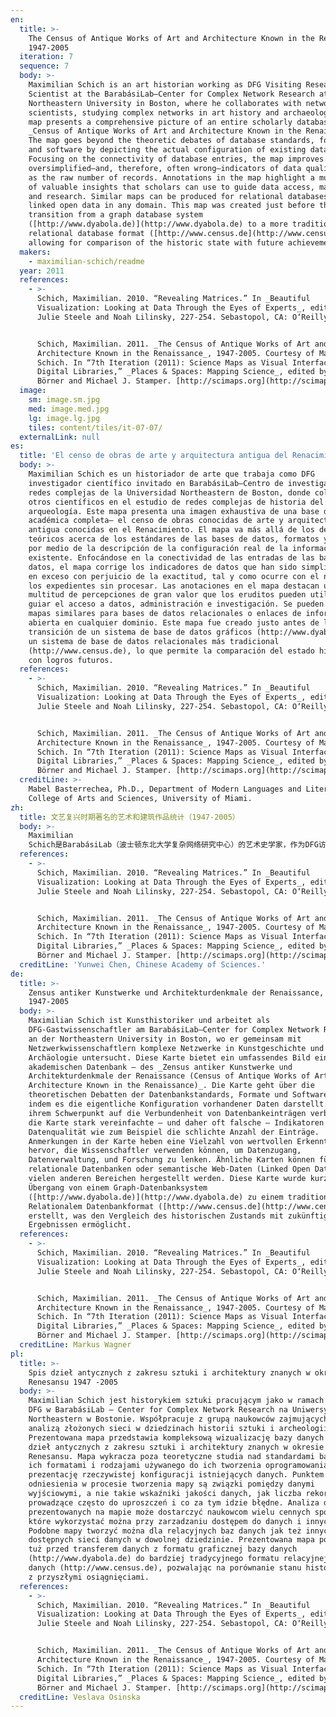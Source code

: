 ```yaml
---
en:
  title: >-
    The Census of Antique Works of Art and Architecture Known in the Renaissance
    1947-2005
  iteration: 7
  sequence: 7
  body: >-
    Maximilian Schich is an art historian working as DFG Visiting Research
    Scientist at the BarabásiLab—Center for Complex Network Research at
    Northeastern University in Boston, where he collaborates with network
    scientists, studying complex networks in art history and archaeology. This
    map presents a comprehensive picture of an entire scholarly database—the
    _Census of Antique Works of Art and Architecture Known in the Renaissance_.
    The map goes beyond the theoretic debates of database standards, formats,
    and software by depicting the actual configuration of existing data.
    Focusing on the connectivity of database entries, the map improves
    oversimplified—and, therefore, often wrong—indicators of data quality such
    as the raw number of records. Annotations in the map highlight a multitude
    of valuable insights that scholars can use to guide data access, management,
    and research. Similar maps can be produced for relational databases or
    linked open data in any domain. This map was created just before the
    transition from a graph database system
    ([http://www.dyabola.de)](http://www.dyabola.de) to a more traditional
    relational database format ([http://www.census.de](http://www.census.de)),
    allowing for comparison of the historic state with future achievements.
  makers:
    - maximilian-schich/readme
  year: 2011
  references:
    - >-
      Schich, Maximilian. 2010. “Revealing Matrices.” In _Beautiful
      Visualization: Looking at Data Through the Eyes of Experts_, edited by
      Julie Steele and Noah Lilinsky, 227-254. Sebastopol, CA: O‘Reilly.


      Schich, Maximilian. 2011. _The Census of Antique Works of Art and
      Architecture Known in the Renaissance_, 1947-2005. Courtesy of Maximilian
      Schich. In “7th Iteration (2011): Science Maps as Visual Interfaces to
      Digital Libraries,” _Places & Spaces: Mapping Science_, edited by Katy
      Börner and Michael J. Stamper. [http://scimaps.org](http://scimaps.org).
  image:
    sm: image.sm.jpg
    med: image.med.jpg
    lg: image.lg.jpg
    tiles: content/tiles/it-07-07/
  externalLink: null
es:
  title: 'El censo de obras de arte y arquitectura antigua del Renacimiento, 1947-2005'
  body: >-
    Maximilian Schich es un historiador de arte que trabaja como DFG
    investigador científico invitado en BarabásiLab—Centro de investigación de
    redes complejas de la Universidad Northeastern de Boston, donde colabora con
    otros científicos en el estudio de redes complejas de historia del arte y
    arqueología. Este mapa presenta una imagen exhaustiva de una base de datos
    académica completa— el censo de obras conocidas de arte y arquitectura
    antigua conocidas en el Renacimiento. El mapa va más allá de los debates
    teóricos acerca de los estándares de las bases de datos, formatos y software
    por medio de la descripción de la configuración real de la información
    existente. Enfocándose en la conectividad de las entradas de las bases de
    datos, el mapa corrige los indicadores de datos que han sido simplificados
    en exceso con perjuicio de la exactitud, tal y como ocurre con el número de
    los expedientes sin procesar. Las anotaciones en el mapa destacan una
    multitud de percepciones de gran valor que los eruditos pueden utilizar para
    guiar el acceso a datos, administración e investigación. Se pueden producir
    mapas similares para bases de datos relacionales o enlaces de información
    abierta en cualquier dominio. Este mapa fue creado justo antes de la
    transición de un sistema de base de datos gráficos (http://www.dyabola.de)a
    un sistema de base de datos relacionales más tradicional
    (http://www.census.de), lo que permite la comparación del estado histórico
    con logros futuros.
  references:
    - >-
      Schich, Maximilian. 2010. “Revealing Matrices.” In _Beautiful
      Visualization: Looking at Data Through the Eyes of Experts_, edited by
      Julie Steele and Noah Lilinsky, 227-254. Sebastopol, CA: O‘Reilly.


      Schich, Maximilian. 2011. _The Census of Antique Works of Art and
      Architecture Known in the Renaissance_, 1947-2005. Courtesy of Maximilian
      Schich. In “7th Iteration (2011): Science Maps as Visual Interfaces to
      Digital Libraries,” _Places & Spaces: Mapping Science_, edited by Katy
      Börner and Michael J. Stamper. [http://scimaps.org](http://scimaps.org).
  creditLine: >-
    Mabel Basterrechea, Ph.D., Department of Modern Languages and Literatures,
    College of Arts and Sciences, University of Miami.
zh:
  title: 文艺复兴时期著名的艺术和建筑作品统计（1947-2005）
  body: >-
    Maximilian
    Schich是BarabásiLab（波士顿东北大学复杂网络研究中心）的艺术史学家，作为DFG访问研究科学家他与网络科学家合作研究艺术史和考古学的复杂网络。此地图展示了学术数据库（文艺复兴时期著名的艺术和建筑作品统计）的全景图。此地图通过描述现有数据的实际结构从而超越了传统的关于数据库标准、格式和软件的理论讨论。此地图着眼于数据库接口的联系从而提升了由于过度简化导致错误的数据质量指标，如记录的原始条数。地图中的注释提供了许多有价值的见解，学者可以用来指导其数据获取、管理和研究。类似的地图可以在关系数据库或者任一领域的公开数据中产生。此地图创建于从图形数据库系统(http://www.dyabola.de)向更加传统的关系数据库结构(http://www.census.de)转变之前，因此可以用来比较历史状态和未来的成果。
  references:
    - >-
      Schich, Maximilian. 2010. “Revealing Matrices.” In _Beautiful
      Visualization: Looking at Data Through the Eyes of Experts_, edited by
      Julie Steele and Noah Lilinsky, 227-254. Sebastopol, CA: O‘Reilly.


      Schich, Maximilian. 2011. _The Census of Antique Works of Art and
      Architecture Known in the Renaissance_, 1947-2005. Courtesy of Maximilian
      Schich. In “7th Iteration (2011): Science Maps as Visual Interfaces to
      Digital Libraries,” _Places & Spaces: Mapping Science_, edited by Katy
      Börner and Michael J. Stamper. [http://scimaps.org](http://scimaps.org).
  creditLine: 'Yunwei Chen, Chinese Academy of Sciences.'
de:
  title: >-
    Zensus antiker Kunstwerke und Architekturdenkmale der Renaissance,
    1947-2005 
  body: >-
    Maximilian Schich ist Kunsthistoriker und arbeitet als
    DFG-Gastwissenschaftler am BarabásiLab—Center for Complex Network Research
    an der Northeastern University in Boston, wo er gemeinsam mit
    Netzwerkwissenschaftlern komplexe Netzwerke in Kunstgeschichte und
    Archäologie untersucht. Diese Karte bietet ein umfassendes Bild einer ganzen
    akademischen Datenbank — des _Zensus antiker Kunstwerke und
    Architekturdenkmale der Renaissance (Census of Antique Works of Art and
    Architecture Known in the Renaissance)_. Die Karte geht über die
    theoretischen Debatten der Datenbankstandards, Formate und Software hinaus
    indem es die eigentliche Konfiguration vorhandener Daten darstellt. Mit
    ihrem Schwerpunkt auf die Verbundenheit von Datenbankeinträgen verbessert
    die Karte stark vereinfachte — und daher oft falsche — Indikatoren der
    Datenqualität wie zum Beispiel die schlichte Anzahl der Einträge.
    Anmerkungen in der Karte heben eine Vielzahl von wertvollen Erkenntnissen
    hervor, die Wissenschaftler verwenden können, um Datenzugang,
    Datenverwaltung, und Forschung zu lenken. Ähnliche Karten können für
    relationale Datenbanken oder semantische Web-Daten (Linked Open Data) in
    vielen anderen Bereichen hergestellt werden. Diese Karte wurde kurz vor dem
    Übergang von einem Graph-Datenbanksystem
    ([http://www.dyabola.de)](http://www.dyabola.de) zu einem traditionelleren
    Relationalem Datenbankformat ([http://www.census.de](http://www.census.de))
    erstellt, was den Vergleich des historischen Zustands mit zukünftigen
    Ergebnissen ermöglicht.
  references:
    - >-
      Schich, Maximilian. 2010. “Revealing Matrices.” In _Beautiful
      Visualization: Looking at Data Through the Eyes of Experts_, edited by
      Julie Steele and Noah Lilinsky, 227-254. Sebastopol, CA: O‘Reilly.


      Schich, Maximilian. 2011. _The Census of Antique Works of Art and
      Architecture Known in the Renaissance_, 1947-2005. Courtesy of Maximilian
      Schich. In “7th Iteration (2011): Science Maps as Visual Interfaces to
      Digital Libraries,” _Places & Spaces: Mapping Science_, edited by Katy
      Börner and Michael J. Stamper. [http://scimaps.org](http://scimaps.org).
  creditLine: Markus Wagner
pl:
  title: >-
    Spis dzieł antycznych z zakresu sztuki i architektury znanych w okresie
    Renesansu 1947 -2005
  body: >-
    Maximilian Schich jest historykiem sztuki pracującym jako w ramach funduszu
    DFG w BarabásiLab – Center for Complex Network Research na Uniwersytecie
    Northeastern w Bostonie. Współpracuje z grupą naukowców zajmujących się
    analizą złożonych sieci w dziedzinach historii sztuki i archeologii.
    Prezentowana mapa przedstawia kompleksową wizualizację bazy danych - Spis
    dzieł antycznych z zakresu sztuki i architektury znanych w okresie
    Renesansu. Mapa wykracza poza teoretyczne studia nad standardami baz danych,
    ich formatami i rodzajami używanego do ich tworzenia oprogramowania poprzez
    prezentację rzeczywistej konfiguracji istniejących danych. Punktem
    odniesienia w procesie tworzenia mapy są związki pomiędzy danymi
    wyjściowymi, a nie takie wskaźniki jakości danych, jak liczba rekordów,
    prowadzące często do uproszczeń i co za tym idzie błędne. Analiza danych
    prezentowanych na mapie może dostarczyć naukowcom wielu cennych spostrzeżeń,
    które wykorzystać można przy zarzadzaniu dostępem do danych i innych badań.
    Podobne mapy tworzyć można dla relacyjnych baz danych jak też innych ogólnie
    dostępnych sieci danych w dowolnej dziedzinie. Prezentowana mapa powstała
    tuż przed transferem danych z formatu graficznej bazy danych
    (http://www.dyabola.de) do bardziej tradycyjnego formatu relacyjnej bazy
    danych (http://www.census.de), pozwalając na porównanie stanu historycznego
    z przyszłymi osiągnięciami.
  references:
    - >-
      Schich, Maximilian. 2010. “Revealing Matrices.” In _Beautiful
      Visualization: Looking at Data Through the Eyes of Experts_, edited by
      Julie Steele and Noah Lilinsky, 227-254. Sebastopol, CA: O‘Reilly.


      Schich, Maximilian. 2011. _The Census of Antique Works of Art and
      Architecture Known in the Renaissance_, 1947-2005. Courtesy of Maximilian
      Schich. In “7th Iteration (2011): Science Maps as Visual Interfaces to
      Digital Libraries,” _Places & Spaces: Mapping Science_, edited by Katy
      Börner and Michael J. Stamper. [http://scimaps.org](http://scimaps.org).
  creditLine: Veslava Osinska
---
```

